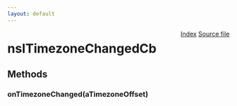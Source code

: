 ```yaml
---
layout: default
---
```

<div class='links' style='float:right'><a href="../index.html">Index</a>
<a href="http://dxr.mozilla.org/mozilla-central/source/dom/alarm/nsIAlarmHalService.idl">Source file</a>
</div>

# nsITimezoneChangedCb #

## Methods ##

### onTimezoneChanged(aTimezoneOffset) ###
